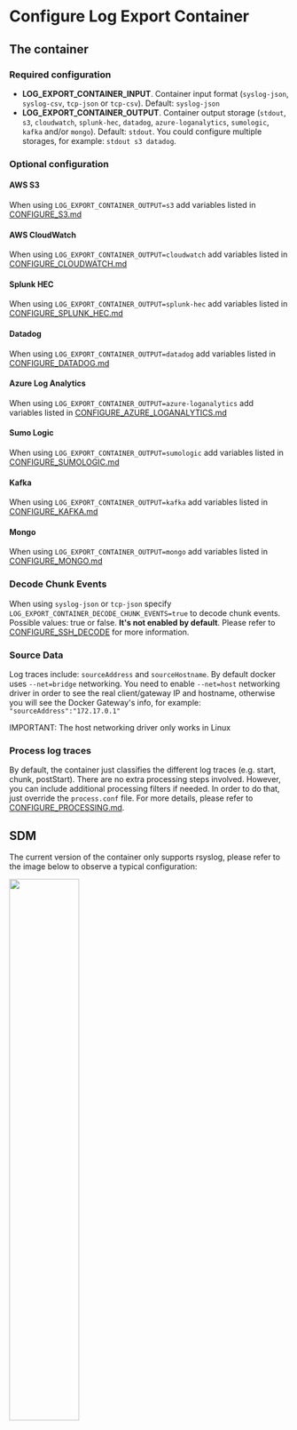 # Configure Log Export Container

## The container

### Required configuration
* **LOG_EXPORT_CONTAINER_INPUT**. Container input format (`syslog-json`, `syslog-csv`, `tcp-json` or `tcp-csv`). Default: `syslog-json`
* **LOG_EXPORT_CONTAINER_OUTPUT**. Container output storage (`stdout`, `s3`, `cloudwatch`, `splunk-hec`, `datadog`, `azure-loganalytics`, `sumologic`, `kafka` and/or  `mongo`). Default: `stdout`. You could configure multiple storages, for example: `stdout s3 datadog`.

### Optional configuration
#### AWS S3
When using `LOG_EXPORT_CONTAINER_OUTPUT=s3` add variables listed in [CONFIGURE_S3.md](CONFIGURE_S3.md)

#### AWS CloudWatch
When using `LOG_EXPORT_CONTAINER_OUTPUT=cloudwatch` add variables listed in [CONFIGURE_CLOUDWATCH.md](CONFIGURE_CLOUDWATCH.md)

#### Splunk HEC
When using `LOG_EXPORT_CONTAINER_OUTPUT=splunk-hec` add variables listed in [CONFIGURE_SPLUNK_HEC.md](CONFIGURE_SPLUNK_HEC.md)

#### Datadog
When using `LOG_EXPORT_CONTAINER_OUTPUT=datadog` add variables listed in [CONFIGURE_DATADOG.md](CONFIGURE_DATADOG.md)

#### Azure Log Analytics
When using `LOG_EXPORT_CONTAINER_OUTPUT=azure-loganalytics` add variables listed in [CONFIGURE_AZURE_LOGANALYTICS.md](CONFIGURE_AZURE_LOGANALYTICS.md)

#### Sumo Logic
When using `LOG_EXPORT_CONTAINER_OUTPUT=sumologic` add variables listed in [CONFIGURE_SUMOLOGIC.md](CONFIGURE_SUMOLOGIC.md)

#### Kafka
When using `LOG_EXPORT_CONTAINER_OUTPUT=kafka` add variables listed in [CONFIGURE_KAFKA.md](CONFIGURE_KAFKA.md)

#### Mongo
When using `LOG_EXPORT_CONTAINER_OUTPUT=mongo` add variables listed in [CONFIGURE_MONGO.md](CONFIGURE_MONGO.md)

### Decode Chunk Events
When using `syslog-json` or `tcp-json` specify `LOG_EXPORT_CONTAINER_DECODE_CHUNK_EVENTS=true` to decode chunk events. Possible values: true or false. **It's not enabled by default**. Please refer to [CONFIGURE_SSH_DECODE](CONFIGURE_SSH_DECODE.md) for more information.

### Source Data

Log traces include: `sourceAddress` and `sourceHostname`. By default docker uses `--net=bridge` networking. You need to enable `--net=host` networking driver in order to see the real client/gateway IP and hostname, otherwise you will see the Docker Gateway's info, for example: `"sourceAddress":"172.17.0.1"`

IMPORTANT: The host networking driver only works in Linux

### Process log traces

By default, the container just classifies the different log traces (e.g. start, chunk, postStart). There are no extra processing steps involved. However, you can include additional processing filters if needed. In order to do that, just override the `process.conf` file. For more details, please refer to [CONFIGURE_PROCESSING.md](CONFIGURE_PROCESSING.md).

## SDM
The current version of the container only supports rsyslog, please refer to the image below to observe a typical configuration:

<img src="https://user-images.githubusercontent.com/313803/123248041-76aab480-d4b5-11eb-8070-9da9619f02f7.png" data-canonical-src="https://user-images.githubusercontent.com/313803/123248041-76aab480-d4b5-11eb-8070-9da9619f02f7.png" width="50%" height="50%" />
